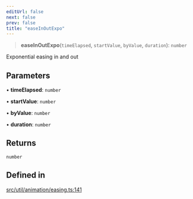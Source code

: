 ```yaml
---
editUrl: false
next: false
prev: false
title: "easeInOutExpo"
---
```


> **easeInOutExpo**(`timeElapsed`, `startValue`, `byValue`, `duration`): `number`

Exponential easing in and out

## Parameters

• **timeElapsed**: `number`

• **startValue**: `number`

• **byValue**: `number`

• **duration**: `number`

## Returns

`number`

## Defined in

[src/util/animation/easing.ts:141](https://github.com/fabricjs/fabric.js/blob/5c1240d8b4662e45868dd33f385f941de21c8e9c/src/util/animation/easing.ts#L141)

